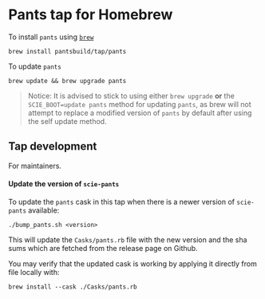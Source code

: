 Pants tap for Homebrew
======================

To install `pants` using [`brew`](https://brew.sh/)

    brew install pantsbuild/tap/pants

To update `pants`

    brew update && brew upgrade pants

> Notice:
> It is advised to stick to using either `brew upgrade` **or** the `SCIE_BOOT=update pants` method for updating `pants`, as brew will not attempt to replace a modified version of `pants` by default after using the self update method.


Tap development
---------------

For maintainers.

#### Update the version of `scie-pants`

To update the `pants` cask in this tap when there is a newer version of `scie-pants` available:

    ./bump_pants.sh <version>

This will update the `Casks/pants.rb` file with the new version and the sha sums which are fetched from the release page on Github.

You may verify that the updated cask is working by applying it directly from file locally with:

    brew install --cask ./Casks/pants.rb
